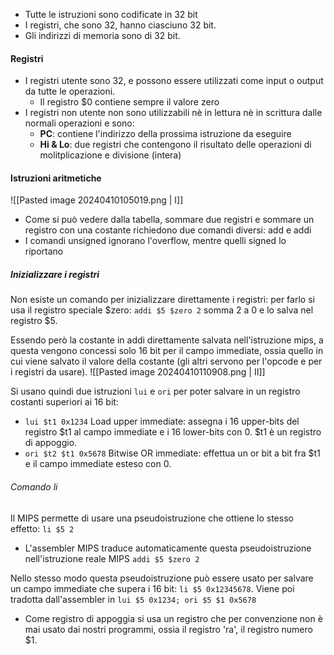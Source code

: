- Tutte le istruzioni sono codificate in 32 bit
- I registri, che sono 32, hanno ciasciuno 32 bit.
- Gli indirizzi di memoria sono di 32 bit.

#### Registri
- I registri utente sono 32, e possono essere utilizzati come input o output da tutte le operazioni.
	- Il registro $0 contiene sempre il valore zero
- I registri non utente non sono utilizzabili nè in lettura nè in scrittura dalle normali operazioni e sono:
	- **PC**: contiene l'indirizzo della prossima istruzione da eseguire
	- **Hi & Lo**: due registri che contengono il risultato delle operazioni di molitplicazione e divisione (intera)

#### Istruzioni aritmetiche
![[Pasted image 20240410105019.png | I]]
- Come si può vedere dalla tabella, sommare due registri e sommare un registro con una costante richiedono due comandi diversi: add e addi
- I comandi unsigned ignorano l'overflow, mentre quelli signed lo riportano

##### Inizializzare i registri
Non esiste un comando per inizializzare direttamente i registri: per farlo si usa il registro speciale $zero:
`addi $5 $zero 2` somma 2 a 0 e lo salva nel registro $5.

Essendo però la costante in addi direttamente salvata nell'istruzione mips, a questa vengono concessi solo 16 bit per il campo immediate, ossia quello in cui viene salvato il valore della costante (gli altri servono per l'opcode e per i registri da usare).
![[Pasted image 20240410110908.png | II]]

Si usano quindi due istruzioni `lui` e `ori` per poter salvare in un registro costanti superiori ai 16 bit:
- `lui $t1 0x1234` Load upper immediate: assegna i 16 upper-bits del registro $t1 al campo immediate e i 16 lower-bits con 0. $t1 è un registro di appoggio.
- `ori $t2 $t1 0x5678` Bitwise OR immediate: effettua un or bit a bit fra $t1 e il campo immediate esteso con 0.

###### Comando li
Il MIPS permette di usare una pseudoistruzione che ottiene lo stesso effetto: `li $5 2` 
- L'assembler MIPS traduce automaticamente questa pseudoistruzione nell'istruzione reale MIPS `addi $5 $zero 2`

Nello stesso modo questa pseudoistruzione può essere usato per salvare un campo immediate che supera i 16 bit: `li $5 0x12345678`. Viene poi tradotta dall'assembler in `lui $5 0x1234; ori $5 $1 0x5678`
- Come registro di appoggia si usa un registro che per convenzione non è mai usato dai nostri programmi, ossia il registro 'ra', il registro numero $1.

